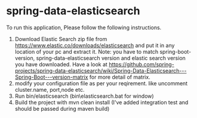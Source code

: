 # spring-data-elasticsearch

To run this application, Please follow the following instructions.
1. Download Elastic Search zip file from https://www.elastic.co/downloads/elasticsearch and put it in any location of your pc and extract it.
Note: you have to match spring-boot-version, spring-data-elasticsearch version and elastic search version you have downloaded. Have a look at https://github.com/spring-projects/spring-data-elasticsearch/wiki/Spring-Data-Elasticsearch---Spring-Boot---version-matrix for more detail of matrix.
2. modify your configuration file as per your reqirement. like uncomment cluster.name, port,node etc.
3. Run bin/elasticsearch (bin\elasticsearch.bat for window)
4. Build the project with mvn clean install (I've added integration test and should be passed during maven build)
